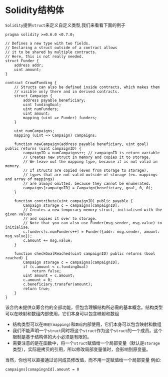 # Solidity结构体

`Solidity`提供`struct`来定义自定义类型,我们来看看下面的例子

```
pragma solidity >=0.6.0 <0.7.0;

// Defines a new type with two fields.
// Declaring a struct outside of a contract allows
// it to be shared by multiple contracts.
// Here, this is not really needed.
struct Funder {
    address addr;
    uint amount;
}

contract CrowdFunding {
    // Structs can also be defined inside contracts, which makes them
    // visible only there and in derived contracts.
    struct Campaign {
        address payable beneficiary;
        uint fundingGoal;
        uint numFunders;
        uint amount;
        mapping (uint => Funder) funders;
    }

    uint numCampaigns;
    mapping (uint => Campaign) campaigns;

    function newCampaign(address payable beneficiary, uint goal) public returns (uint campaignID) {
        campaignID = numCampaigns++; // campaignID is return variable
        // Creates new struct in memory and copies it to storage.
        // We leave out the mapping type, because it is not valid in memory.
        // If structs are copied (even from storage to storage),
        // types that are not valid outside of storage (ex. mappings and array of mappings)
        // are always omitted, because they cannot be enumerated.
        campaigns[campaignID] = Campaign(beneficiary, goal, 0, 0);
    }

    function contribute(uint campaignID) public payable {
        Campaign storage c = campaigns[campaignID];
        // Creates a new temporary memory struct, initialised with the given values
        // and copies it over to storage.
        // Note that you can also use Funder(msg.sender, msg.value) to initialise.
        c.funders[c.numFunders++] = Funder({addr: msg.sender, amount: msg.value});
        c.amount += msg.value;
    }

    function checkGoalReached(uint campaignID) public returns (bool reached) {
        Campaign storage c = campaigns[campaignID];
        if (c.amount < c.fundingGoal)
            return false;
        uint amount = c.amount;
        c.amount = 0;
        c.beneficiary.transfer(amount);
        return true;
    }
}
```

该合约未提供众筹合约的全部功能，但包含理解结构所必需的基本概念。结构类型可以在映射和数组内部使用，它们本身可以包含映射和数组

- 结构类型可以在`映射(mapping)`和`数组`内部使用，它们本身可以包含映射和数组
- 我们不能声明一个`struct`同时将这个`struct`作为这个`struct`的一个成员。这个限制是基于结构体的大小必须是有限的。
- 需要注意的是在函数中，将一个`struct`赋值给一个局部变量（默认是`storage`类型），实际是拷贝的引用，所以修改局部变量值时，会影响到原变量。 

当然，你也可以直接通过访问成员修改值，而不用一定赋值给一个局部变量
例如:

```
campaigns[comapingnId].amount = 0
```